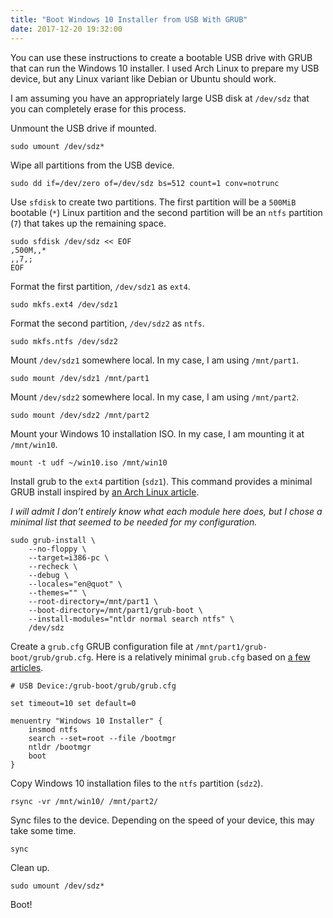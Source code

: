 ```yaml
---
title: "Boot Windows 10 Installer from USB With GRUB"
date: 2017-12-20 19:32:00
---
```


You can use these instructions to create a bootable USB drive with GRUB that can run the Windows 10 installer. I used Arch Linux to prepare my USB device, but any Linux variant like Debian or Ubuntu should work.

I am assuming you have an appropriately large USB disk at `/dev/sdz` that you can completely erase for this process.

Unmount the USB drive if mounted.

```
sudo umount /dev/sdz*
```

Wipe all partitions from the USB device.

```
sudo dd if=/dev/zero of=/dev/sdz bs=512 count=1 conv=notrunc
```

Use `sfdisk` to create two partitions. The first partition will be a `500MiB` bootable (`*`) Linux partition and the second partition will be an `ntfs` partition (`7`) that takes up the remaining space.

```
sudo sfdisk /dev/sdz << EOF
,500M,,*
,,7,;
EOF
```

Format the first partition, `/dev/sdz1` as `ext4`.

```
sudo mkfs.ext4 /dev/sdz1
```

Format the second partition, `/dev/sdz2` as `ntfs`.

```
sudo mkfs.ntfs /dev/sdz2
```

Mount `/dev/sdz1` somewhere local. In my case, I am using `/mnt/part1`.

```
sudo mount /dev/sdz1 /mnt/part1
```

Mount `/dev/sdz2` somewhere local. In my case, I am using `/mnt/part2`.

```
sudo mount /dev/sdz2 /mnt/part2
```

Mount your Windows 10 installation ISO. In my case, I am mounting it at `/mnt/win10`.

```
mount -t udf ~/win10.iso /mnt/win10
```

Install grub to the `ext4` partition (`sdz1`). This command provides a minimal GRUB install inspired by [an Arch Linux article](https://wiki.archlinux.org/index.php/GRUB/Tips_and_tricks#GRUB_standalone).

_I will admit I don't entirely know what each module here does, but I chose a minimal list that seemed to be needed for my configuration._

```
sudo grub-install \
    --no-floppy \
    --target=i386-pc \
    --recheck \
    --debug \
    --locales="en@quot" \
    --themes="" \
    --root-directory=/mnt/part1 \
    --boot-directory=/mnt/part1/grub-boot \
    --install-modules="ntldr normal search ntfs" \
    /dev/sdz
```

Create a `grub.cfg` GRUB configuration file at `/mnt/part1/grub-boot/grub/grub.cfg`. Here is a relatively minimal `grub.cfg` based on [a few](https://askubuntu.com/questions/367011/boot-windows-7-iso-from-grub2) [articles](https://unix.stackexchange.com/questions/665/installing-grub-2-on-a-usb-flash-drive).

```
# USB Device:/grub-boot/grub/grub.cfg

set timeout=10 set default=0

menuentry "Windows 10 Installer" {
    insmod ntfs
    search --set=root --file /bootmgr
    ntldr /bootmgr
    boot
}
```

Copy Windows 10 installation files to the `ntfs` partition (`sdz2`).

```
rsync -vr /mnt/win10/ /mnt/part2/
```

Sync files to the device. Depending on the speed of your device, this may take some time.

```
sync
```

Clean up.

```
sudo umount /dev/sdz*
```

Boot!
